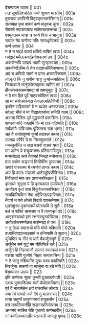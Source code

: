 वैशम्पायन उवाच ||	001    
ततः सूर्यान्निश्चरितां कर्णः शुश्राव भारतीम् |	001a  
दुरत्ययां प्रणयिनीं पितृवद्भास्करेरिताम् ||	001c  
सत्यमाह पृथा वाक्यं कर्ण मातृवचः कुरु |	002a  
श्रेयस्ते स्यान्नरव्याघ्र सर्वमाचरतस्तथा ||	002c  
एवमुक्तस्य मात्रा च स्वयं पित्रा च भानुना |	003a  
चचाल नैव कर्णस्य मतिः सत्यधृतेस्तदा ||	003c  
कर्ण उवाच ||	004    
न ते न श्रद्दधे वाक्यं क्षत्रिये भाषितं त्वया |	004a  
धर्मद्वारं ममैतत्स्यान्नियोगकरणं तव ||	004c  
अकरोन्मयि यत्पापं भवती सुमहात्ययम् |	005a  
अवकीर्णोऽस्मि ते तेन तद्यशःकीर्तिनाशनम् ||	005c  
अहं च क्षत्रियो जातो न प्राप्तः क्षत्रसत्क्रियाम् |	006a  
त्वत्कृते किं नु पापीयः शत्रुः कुर्यान्ममाहितम् ||	006c  
क्रियाकाले त्वनुक्रोशमकृत्वा त्वमिमं मम |	007a  
हीनसंस्कारसमयमद्य मां समचूचुदः ||	007c  
न वै मम हितं पूर्वं मातृवच्चेष्टितं त्वया |	008a  
सा मां संबोधयस्यद्य केवलात्महितैषिणी ||	008c  
कृष्णेन सहितात्को वै न व्यथेत धनञ्जयात् |	009a  
कोऽद्य भीतं न मां विद्यात्पार्थानां समितिं गतम् ||	009c  
अभ्राता विदितः पूर्वं युद्धकाले प्रकाशितः |	010a  
पाण्डवान्यदि गच्छामि किं मां क्षत्रं वदिष्यति ||	010c  
सर्वकामैः संविभक्तः पूजितश्च सदा भृशम् |	011a  
अहं वै धार्तराष्ट्राणां कुर्यां तदफलं कथम् ||	011c  
उपनह्य परैर्वैरं ये मां नित्यमुपासते |	012a  
नमस्कुर्वन्ति च सदा वसवो वासवं यथा ||	012c  
मम प्राणेन ये शत्रूञ्शक्ताः प्रतिसमासितुम् |	013a  
मन्यन्तेऽद्य कथं तेषामहं भिन्द्यां मनोरथम् ||	013c  
मया प्लवेन सङ्ग्रामं तितीर्षन्ति दुरत्ययम् |	014a  
अपारे पारकामा ये त्यजेयं तानहं कथम् ||	014c  
अयं हि कालः संप्राप्तो धार्तराष्ट्रोपजीविनाम् |	015a  
निर्वेष्टव्यं मया तत्र प्राणानपरिरक्षता ||	015c  
कृतार्थाः सुभृता ये हि कृत्यकाल उपस्थिते |	016a  
अनवेक्ष्य कृतं पापा विकुर्वन्त्यनवस्थिताः ||	016c  
राजकिल्बिषिणां तेषां भर्तृपिण्डापहारिणाम् |	017a  
नैवायं न परो लोको विद्यते पापकर्मणाम् ||	017c  
धृतराष्ट्रस्य पुत्राणामर्थे योत्स्यामि ते सुतैः |	018a  
बलं च शक्तिं चास्थाय न वै त्वय्यनृतं वदे ||	018c  
आनृशंस्यमथो वृत्तं रक्षन्सत्पुरुषोचितम् |	019a  
अतोऽर्थकरमप्येतन्न करोम्यद्य ते वचः ||	019c  
न तु तेऽयं समारम्भो मयि मोघो भविष्यति |	020a  
वध्यान्विषह्यान्सङ्ग्रामे न हनिष्यामि ते सुतान् |	020c  
युधिष्ठिरं च भीमं च यमौ चैवार्जुनादृते ||	020e   
अर्जुनेन समं युद्धं मम यौधिष्ठिरे बले |	021a  
अर्जुनं हि निहत्याजौ संप्राप्तं स्यात्फलं मया |	021c  
यशसा चापि युज्येयं निहतः सव्यसाचिना ||	021e   
न ते जातु नशिष्यन्ति पुत्राः पञ्च यशस्विनि |	022a  
निरर्जुनाः सकर्णा वा सार्जुना वा हते मयि ||	022c  
वैशम्पायन उवाच ||	023    
इति कर्णवचः श्रुत्वा कुन्ती दुःखात्प्रवेपती |	023a  
उवाच पुत्रमाश्लिष्य कर्णं धैर्यादकम्पितम् ||	023c  
एवं वै भाव्यमेतेन क्षयं यास्यन्ति कौरवाः |	024a  
यथा त्वं भाषसे कर्ण दैवं तु बलवत्तरम् ||	024c  
त्वया चतुर्णां भ्रातॄणामभयं शत्रुकर्शन |	025a  
दत्तं तत्प्रतिजानीहि सङ्गरप्रतिमोचनम् ||	025c  
अनामयं स्वस्ति चेति पृथाथो कर्णमब्रवीत् |	026a  
तां कर्णोऽभ्यवदत्प्रीतस्ततस्तौ जग्मतुः पृथक् ||	026c  
